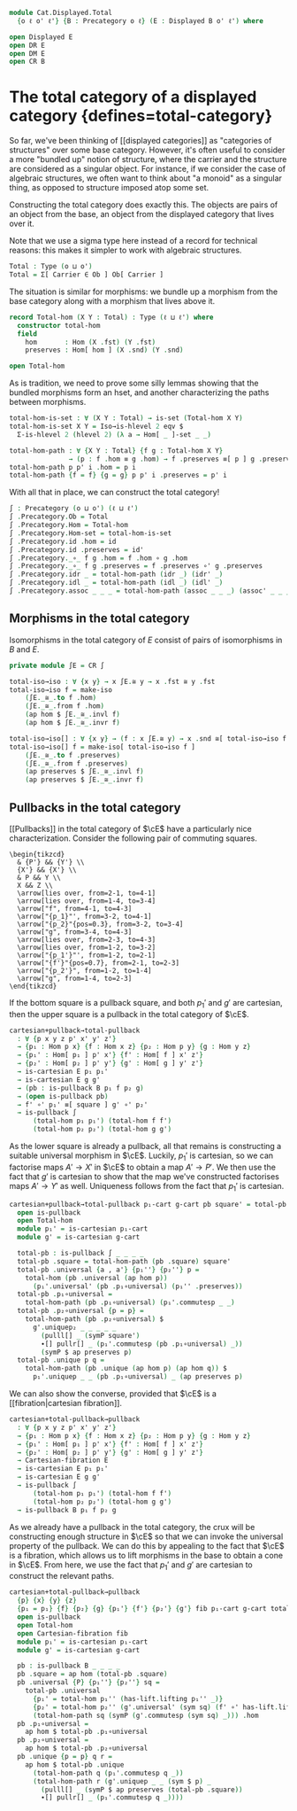 <!--
```agda
open import Cat.Displayed.Cartesian
open import Cat.Diagram.Pullback
open import Cat.Displayed.Base
open import Cat.Prelude

import Cat.Displayed.Reasoning as DR
import Cat.Displayed.Morphism as DM
import Cat.Reasoning as CR
```
-->

```agda
module Cat.Displayed.Total
  {o ℓ o' ℓ'} {B : Precategory o ℓ} (E : Displayed B o' ℓ') where

open Displayed E
open DR E
open DM E
open CR B
```

# The total category of a displayed category {defines=total-category}

So far, we've been thinking of [[displayed categories]] as "categories of
structures" over some base category. However, it's often useful to
consider a more "bundled up" notion of structure, where the carrier and
the structure are considered as a singular object. For instance, if we
consider the case of algebraic structures, we often want to think about
"a monoid" as a singular thing, as opposed to structure imposed atop
some set.

Constructing the total category does exactly this. The objects
are pairs of an object from the base, an object from the displayed
category that lives over it.

Note that we use a sigma type here instead of a record for technical
reasons: this makes it simpler to work with algebraic structures.

```agda
Total : Type (o ⊔ o')
Total = Σ[ Carrier ∈ Ob ] Ob[ Carrier ]
```

The situation is similar for morphisms: we bundle up a morphism from the
base category along with a morphism that lives above it.

```agda
record Total-hom (X Y : Total) : Type (ℓ ⊔ ℓ') where
  constructor total-hom
  field
    hom       : Hom (X .fst) (Y .fst)
    preserves : Hom[ hom ] (X .snd) (Y .snd)

open Total-hom
```

<!--
```agda
private unquoteDecl eqv = declare-record-iso eqv (quote Total-hom)
```
-->

As is tradition, we need to prove some silly lemmas showing that
the bundled morphisms form an hset, and another characterizing
the paths between morphisms.

```agda
total-hom-is-set : ∀ (X Y : Total) → is-set (Total-hom X Y)
total-hom-is-set X Y = Iso→is-hlevel 2 eqv $
  Σ-is-hlevel 2 (hlevel 2) (λ a → Hom[ _ ]-set _ _)

total-hom-path : ∀ {X Y : Total} {f g : Total-hom X Y}
               → (p : f .hom ≡ g .hom) → f .preserves ≡[ p ] g .preserves → f ≡ g
total-hom-path p p' i .hom = p i
total-hom-path {f = f} {g = g} p p' i .preserves = p' i
```

<!--
```agda
total-hom-pathp
  : ∀ {X X' Y Y' : Total} {f : Total-hom X Y} {g : Total-hom X' Y'}
  → (p : X ≡ X') (q : Y ≡ Y')
  → (r : PathP (λ z → Hom (p z .fst) (q z .fst)) (f .hom) (g .hom))
  → PathP (λ z → Hom[ r z ] (p z .snd) (q z .snd)) (f .preserves) (g .preserves)
  → PathP (λ i → Total-hom (p i) (q i)) f g
total-hom-pathp p q r s i .hom = r i
total-hom-pathp p q r s i .preserves = s i
```
-->

With all that in place, we can construct the total category!

```agda
∫ : Precategory (o ⊔ o') (ℓ ⊔ ℓ')
∫ .Precategory.Ob = Total
∫ .Precategory.Hom = Total-hom
∫ .Precategory.Hom-set = total-hom-is-set
∫ .Precategory.id .hom = id
∫ .Precategory.id .preserves = id'
∫ .Precategory._∘_ f g .hom = f .hom ∘ g .hom
∫ .Precategory._∘_ f g .preserves = f .preserves ∘' g .preserves
∫ .Precategory.idr _ = total-hom-path (idr _) (idr' _)
∫ .Precategory.idl _ = total-hom-path (idl _) (idl' _)
∫ .Precategory.assoc _ _ _ = total-hom-path (assoc _ _ _) (assoc' _ _ _)
```

<!--
```agda
πᶠ : Functor ∫ B
πᶠ .Functor.F₀ = fst
πᶠ .Functor.F₁ = Total-hom.hom
πᶠ .Functor.F-id = refl
πᶠ .Functor.F-∘ f g = refl
```
-->

## Morphisms in the total category

Isomorphisms in the total category of $E$ consist of pairs of
isomorphisms in $B$ and $E$.

```agda
private module ∫E = CR ∫

total-iso→iso : ∀ {x y} → x ∫E.≅ y → x .fst ≅ y .fst
total-iso→iso f = make-iso
    (∫E._≅_.to f .hom)
    (∫E._≅_.from f .hom)
    (ap hom $ ∫E._≅_.invl f)
    (ap hom $ ∫E._≅_.invr f)

total-iso→iso[] : ∀ {x y} → (f : x ∫E.≅ y) → x .snd ≅[ total-iso→iso f ] y .snd
total-iso→iso[] f = make-iso[ total-iso→iso f ]
    (∫E._≅_.to f .preserves)
    (∫E._≅_.from f .preserves)
    (ap preserves $ ∫E._≅_.invl f)
    (ap preserves $ ∫E._≅_.invr f)
```

## Pullbacks in the total category

[[Pullbacks]] in the total category of $\cE$ have a particularly nice
characterization. Consider the following pair of commuting squares.

~~~{.quiver}
\begin{tikzcd}
  & {P'} && {Y'} \\
  {X'} && {X'} \\
  & P && Y \\
  X && Z \\
  \arrow[lies over, from=2-1, to=4-1]
  \arrow[lies over, from=1-4, to=3-4]
  \arrow["f", from=4-1, to=4-3]
  \arrow["{p_1}"', from=3-2, to=4-1]
  \arrow["{p_2}"{pos=0.3}, from=3-2, to=3-4]
  \arrow["g", from=3-4, to=4-3]
  \arrow[lies over, from=2-3, to=4-3]
  \arrow[lies over, from=1-2, to=3-2]
  \arrow["{p_1'}"', from=1-2, to=2-1]
  \arrow["{f'}"{pos=0.7}, from=2-1, to=2-3]
  \arrow["{p_2'}", from=1-2, to=1-4]
  \arrow["g", from=1-4, to=2-3]
\end{tikzcd}
~~~

If the bottom square is a pullback square, and both $p_1'$ and $g'$ are
cartesian, then the upper square is a pullback in the total category of
$\cE$.

```agda
cartesian+pullback→total-pullback
  : ∀ {p x y z p' x' y' z'}
  → {p₁ : Hom p x} {f : Hom x z} {p₂ : Hom p y} {g : Hom y z}
  → {p₁' : Hom[ p₁ ] p' x'} {f' : Hom[ f ] x' z'}
  → {p₂' : Hom[ p₂ ] p' y'} {g' : Hom[ g ] y' z'}
  → is-cartesian E p₁ p₁'
  → is-cartesian E g g'
  → (pb : is-pullback B p₁ f p₂ g)
  → (open is-pullback pb)
  → f' ∘' p₁' ≡[ square ] g' ∘' p₂'
  → is-pullback ∫
      (total-hom p₁ p₁') (total-hom f f')
      (total-hom p₂ p₂') (total-hom g g')
```

As the lower square is already a pullback, all that remains is
constructing a suitable universal morphism in $\cE$. Luckily, $p_1'$
is cartesian, so we can factorise maps $A' \to X'$ in $\cE$ to obtain
a map $A' \to P'$. We then use the fact that $g'$ is cartesian to show
that the map we've constructed factorises maps $A' \to Y'$ as well.
Uniqueness follows from the fact that $p_1'$ is cartesian.

```agda
cartesian+pullback→total-pullback p₁-cart g-cart pb square' = total-pb where
  open is-pullback
  open Total-hom
  module p₁' = is-cartesian p₁-cart
  module g' = is-cartesian g-cart

  total-pb : is-pullback ∫ _ _ _ _
  total-pb .square = total-hom-path (pb .square) square'
  total-pb .universal {a , a'} {p₁''} {p₂''} p =
    total-hom (pb .universal (ap hom p))
      (p₁'.universal' (pb .p₁∘universal) (p₁'' .preserves))
  total-pb .p₁∘universal =
    total-hom-path (pb .p₁∘universal) (p₁'.commutesp _ _)
  total-pb .p₂∘universal {p = p} =
    total-hom-path (pb .p₂∘universal) $
      g'.uniquep₂ _ _ _ _ _
        (pulll[] _ (symP square')
        ∙[] pullr[] _ (p₁'.commutesp (pb .p₁∘universal) _))
        (symP $ ap preserves p)
  total-pb .unique p q =
    total-hom-path (pb .unique (ap hom p) (ap hom q)) $
      p₁'.uniquep _ _ (pb .p₁∘universal) _ (ap preserves p)
```

We can also show the converse, provided that $\cE$ is a [[fibration|cartesian fibration]].

```agda
cartesian+total-pullback→pullback
  : ∀ {p x y z p' x' y' z'}
  → {p₁ : Hom p x} {f : Hom x z} {p₂ : Hom p y} {g : Hom y z}
  → {p₁' : Hom[ p₁ ] p' x'} {f' : Hom[ f ] x' z'}
  → {p₂' : Hom[ p₂ ] p' y'} {g' : Hom[ g ] y' z'}
  → Cartesian-fibration E
  → is-cartesian E p₁ p₁'
  → is-cartesian E g g'
  → is-pullback ∫
      (total-hom p₁ p₁') (total-hom f f')
      (total-hom p₂ p₂') (total-hom g g')
  → is-pullback B p₁ f p₂ g
```

As we already have a pullback in the total category, the crux will be
constructing enough structure in $\cE$ so that we can invoke the universal
property of the pullback. We can do this by appealing to the fact that
$\cE$ is a fibration, which allows us to lift morphisms in the base
to obtain a cone in $\cE$. From here, we use the fact that $p_1'$ and
$g'$ are cartesian to construct the relevant paths.

```agda
cartesian+total-pullback→pullback
  {p} {x} {y} {z}
  {p₁ = p₁} {f} {p₂} {g} {p₁'} {f'} {p₂'} {g'} fib p₁-cart g-cart total-pb = pb where
  open is-pullback
  open Total-hom
  open Cartesian-fibration fib
  module p₁' = is-cartesian p₁-cart
  module g' = is-cartesian g-cart

  pb : is-pullback B _ _ _ _
  pb .square = ap hom (total-pb .square)
  pb .universal {P} {p₁''} {p₂''} sq =
    total-pb .universal
      {p₁' = total-hom p₁'' (has-lift.lifting p₁'' _)}
      {p₂' = total-hom p₂'' (g'.universal' (sym sq) (f' ∘' has-lift.lifting p₁'' _))}
      (total-hom-path sq (symP (g'.commutesp (sym sq) _))) .hom
  pb .p₁∘universal =
    ap hom $ total-pb .p₁∘universal
  pb .p₂∘universal =
    ap hom $ total-pb .p₂∘universal
  pb .unique {p = p} q r =
    ap hom $ total-pb .unique
      (total-hom-path q (p₁'.commutesp q _))
      (total-hom-path r (g'.uniquep _ _ (sym $ p) _
        (pulll[] _ (symP $ ap preserves (total-pb .square))
        ∙[] pullr[] _ (p₁'.commutesp q _))))
```
